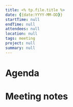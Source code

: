 ```yaml
---
title: <% tp.file.title %> 
date: {{date:YYYY-MM-DD}}  
startTime: null
endTime: null
attendees: null
location: null
tags: meeting
project: null
summary: null
---
```


# Agenda

# Meeting notes

